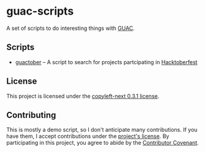 # guac-scripts

A set of scripts to do interesting things with [GUAC](https://guac.sh).

## Scripts

* [guactober](guactober/) – A script to search for projects partcipating in [Hacktoberfest](https://hacktoberfest.com)

## License

This project is licensed under the [copyleft-next 0.3.1 license](LICENSE).

## Contributing

This is mostly a demo script, so I don't anticipate many contributions.
If you have them, I accept contributions under the [project's license](LICENSE).
By participating in this project, you agree to abide by the [Contributor Covenant](https://www.contributor-covenant.org/).
